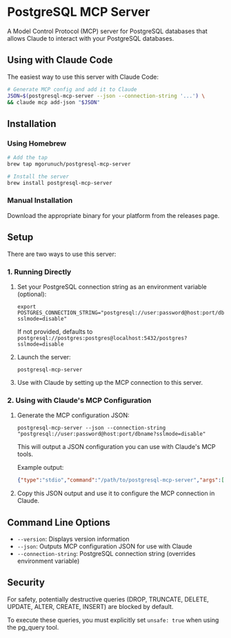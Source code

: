 # PostgreSQL MCP Server

A Model Control Protocol (MCP) server for PostgreSQL databases that allows Claude to interact with your PostgreSQL databases.

## Using with Claude Code

The easiest way to use this server with Claude Code:

```bash
# Generate MCP config and add it to Claude
JSON=$(postgresql-mcp-server --json --connection-string '...') \
&& claude mcp add-json "$JSON"
```

## Installation

### Using Homebrew

```bash
# Add the tap
brew tap mgorunuch/postgresql-mcp-server

# Install the server
brew install postgresql-mcp-server
```

### Manual Installation

Download the appropriate binary for your platform from the releases page.

## Setup

There are two ways to use this server:

### 1. Running Directly

1. Set your PostgreSQL connection string as an environment variable (optional):
   ```
   export POSTGRES_CONNECTION_STRING="postgresql://user:password@host:port/dbname?sslmode=disable"
   ```
   If not provided, defaults to `postgresql://postgres:postgres@localhost:5432/postgres?sslmode=disable`

2. Launch the server:
   ```
   postgresql-mcp-server
   ```

3. Use with Claude by setting up the MCP connection to this server.

### 2. Using with Claude's MCP Configuration

1. Generate the MCP configuration JSON:
   ```
   postgresql-mcp-server --json --connection-string "postgresql://user:password@host:port/dbname?sslmode=disable"
   ```
   This will output a JSON configuration you can use with Claude's MCP tools.

   Example output:
   ```json
   {"type":"stdio","command":"/path/to/postgresql-mcp-server","args":["--connection-string","postgresql://user:password@host:port/dbname?sslmode=disable"],"env":{}}
   ```

2. Copy this JSON output and use it to configure the MCP connection in Claude.

## Command Line Options

- `--version`: Displays version information
- `--json`: Outputs MCP configuration JSON for use with Claude
- `--connection-string`: PostgreSQL connection string (overrides environment variable)

## Security

For safety, potentially destructive queries (DROP, TRUNCATE, DELETE, UPDATE, ALTER, CREATE, INSERT) are blocked by default.

To execute these queries, you must explicitly set `unsafe: true` when using the pg_query tool.